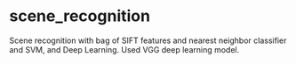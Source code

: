 # scene_recognition
Scene recognition with bag of SIFT features and nearest neighbor classifier and SVM, and Deep Learning. Used VGG deep learning model. 
